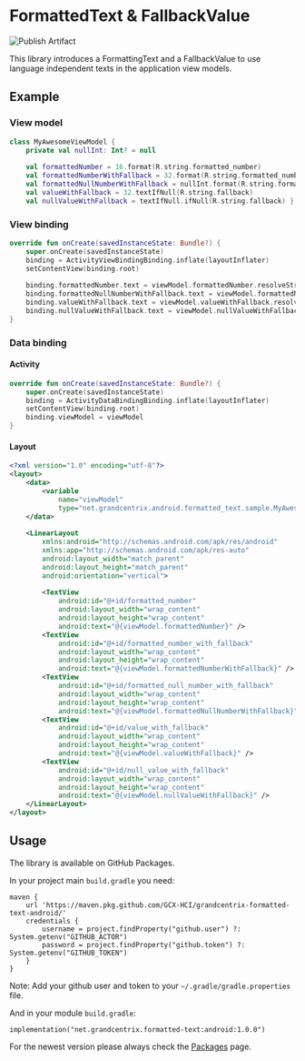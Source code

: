   
# FormattedText & FallbackValue  
  ![Publish Artifact](https://github.com/GCX-HCI/grandcentrix-formatted-text-android/workflows/Publish%20Artifact/badge.svg)    
    
This library introduces a FormattingText and a FallbackValue to use language independent texts in the application view models.     
    
## Example  
 
### View model

```kotlin
class MyAwesomeViewModel {    
    private val nullInt: Int? = null    
    
    val formattedNumber = 16.format(R.string.formatted_number)
    val formattedNumberWithFallback = 32.format(R.string.formatted_number, R.string.fallback)    
    val formattedNullNumberWithFallback = nullInt.format(R.string.formatted_number, R.string.fallback)    
    val valueWithFallback = 32.textIfNull(R.string.fallback)
    val nullValueWithFallback = textIfNull.ifNull(R.string.fallback) }  
``` 

### View binding

```kotlin
override fun onCreate(savedInstanceState: Bundle?) {    
    super.onCreate(savedInstanceState)    
    binding = ActivityViewBindingBinding.inflate(layoutInflater)    
    setContentView(binding.root)    
    
    binding.formattedNumber.text = viewModel.formattedNumber.resolveString(this)binding.formattedNumberWithFallback.text = viewModel.formattedNumberWithFallback.resolveString(this)    
    binding.formattedNullNumberWithFallback.text = viewModel.formattedNullNumberWithFallback.resolveString(this)    
    binding.valueWithFallback.text = viewModel.valueWithFallback.resolveString(this)
    binding.nullValueWithFallback.text = viewModel.nullValueWithFallback.resolveString(this)
}
```

### Data binding

#### Activity

```kotlin
override fun onCreate(savedInstanceState: Bundle?) {    
    super.onCreate(savedInstanceState)    
    binding = ActivityDataBindingBinding.inflate(layoutInflater)    
    setContentView(binding.root)    
    binding.viewModel = viewModel 
}
```

#### Layout

```XML     
<?xml version="1.0" encoding="utf-8"?>
<layout>        
    <data>    
        <variable
            name="viewModel"
            type="net.grandcentrix.android.formatted_text.sample.MyAwesomeViewModel" />
	</data>    
    
    <LinearLayout
	    xmlns:android="http://schemas.android.com/apk/res/android"  
	    xmlns:app="http://schemas.android.com/apk/res-auto"
	    android:layout_width="match_parent"
	    android:layout_height="match_parent"
	    android:orientation="vertical">
        
        <TextView
            android:id="@+id/formatted_number"
            android:layout_width="wrap_content"
            android:layout_height="wrap_content"
            android:text="@{viewModel.formattedNumber}" />
        <TextView
            android:id="@+id/formatted_number_with_fallback"
            android:layout_width="wrap_content"
            android:layout_height="wrap_content"
            android:text="@{viewModel.formattedNumberWithFallback}" />
        <TextView
            android:id="@+id/formatted_null_number_with_fallback"
            android:layout_width="wrap_content"
            android:layout_height="wrap_content"
            android:text="@{viewModel.formattedNullNumberWithFallback}" />
        <TextView
            android:id="@+id/value_with_fallback"
            android:layout_width="wrap_content"
            android:layout_height="wrap_content"
            android:text="@{viewModel.valueWithFallback}" />
        <TextView
            android:id="@+id/null_value_with_fallback"
            android:layout_width="wrap_content"
            android:layout_height="wrap_content"
            android:text="@{viewModel.nullValueWithFallback}" />
    </LinearLayout>
</layout>  
```

## Usage

The library is available on GitHub Packages.    
    
In your project main `build.gradle` you need:    
```
maven {
    url 'https://maven.pkg.github.com/GCX-HCI/grandcentrix-formatted-text-android/'
    credentials {
        username = project.findProperty("github.user") ?: System.getenv("GITHUB_ACTOR")
        password = project.findProperty("github.token") ?: System.getenv("GITHUB_TOKEN")
    }
}
```
Note: Add your github user and token to your `~/.gradle/gradle.properties` file.    

And in your module `build.gradle`:    
    
```
implementation("net.grandcentrix.formatted-text:android:1.0.0")
```    

 For the newest version please always check the [Packages](https://github.com/GCX-HCI/grandcentrix-formatted-text-android/packages) page.